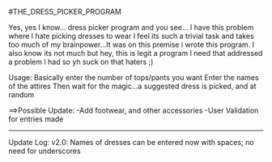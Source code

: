 #THE_DRESS_PICKER_PROGRAM

Yes, yes I know... dress picker program and you see... I have this problem where I hate picking dresses to wear
I feel its such a trivial task and takes too much of my brainpower...It was on this premise i wrote this program.
I also know its not much but hey, this is legit a program I need that addressed a problem I had so yh suck on that haters ;)

Usage:
Basically enter the number of tops/pants you want
Enter the names of the attires
Then wait for the magic...a suggested dress is picked, and at random

==>Possible Update:
-Add footwear, and other accessories
-User Validation for entries made


***********
Update Log:
v2.0: Names of dresses can be entered now with spaces; no need for underscores